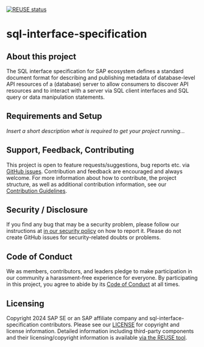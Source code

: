 [![REUSE status](https://api.reuse.software/badge/github.com/SAP/sql-interface-specification)](https://api.reuse.software/info/github.com/SAP/sql-interface-specification)

# sql-interface-specification

## About this project

The SQL interface specification for SAP ecosystem defines a standard document format for describing and publishing metadata of database-level API resources of a (database) server to allow consumers to discover API resources and to interact with a server via SQL client interfaces and SQL query or data manipulation statements.

## Requirements and Setup

*Insert a short description what is required to get your project running...*

## Support, Feedback, Contributing

This project is open to feature requests/suggestions, bug reports etc. via [GitHub issues](https://github.com/SAP/sql-interface-specification/issues). Contribution and feedback are encouraged and always welcome. For more information about how to contribute, the project structure, as well as additional contribution information, see our [Contribution Guidelines](CONTRIBUTING.md).

## Security / Disclosure
If you find any bug that may be a security problem, please follow our instructions at [in our security policy](https://github.com/SAP/sql-interface-specification/security/policy) on how to report it. Please do not create GitHub issues for security-related doubts or problems.

## Code of Conduct

We as members, contributors, and leaders pledge to make participation in our community a harassment-free experience for everyone. By participating in this project, you agree to abide by its [Code of Conduct](https://github.com/SAP/.github/blob/main/CODE_OF_CONDUCT.md) at all times.

## Licensing

Copyright 2024 SAP SE or an SAP affiliate company and sql-interface-specification contributors. Please see our [LICENSE](LICENSE) for copyright and license information. Detailed information including third-party components and their licensing/copyright information is available [via the REUSE tool](https://api.reuse.software/info/github.com/SAP/sql-interface-specification).
